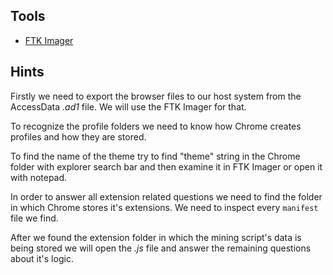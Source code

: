 ## Tools 
- [FTK Imager](https://www.exterro.com/digital-forensics-software/ftk-imager)
## Hints
Firstly we need to export the browser files to our host system from the AccessData *.ad1* file. We will use the FTK Imager for that.

To recognize the profile folders we need to know how Chrome creates profiles and how they are stored.

To find the name of the theme try to find "theme" string in the Chrome folder with explorer search bar and then examine it in FTK Imager or open it with notepad.

In order to answer all extension related questions we need to find the folder in which Chrome stores it's extensions. We need to inspect every `manifest` file we find.

After we found the extension folder in which the mining script's data is being stored we will open the *.js* file and answer the remaining questions about it's logic.
